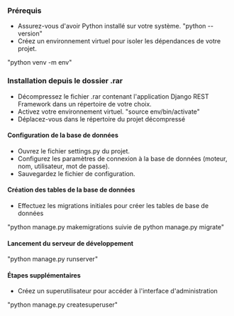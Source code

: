 ### Prérequis

- Assurez-vous d'avoir Python installé sur votre système.
 "python --version"
- Créez un environnement virtuel pour isoler les dépendances de votre projet.

"python venv -m env"

### Installation depuis le dossier .rar

- Décompressez le fichier .rar contenant l'application Django REST Framework dans un répertoire de votre choix.
- Activez votre environnement virtuel.
"source env/bin/activate"
- Déplacez-vous dans le répertoire du projet décompressé 


#### Configuration de la base de données

- Ouvrez le fichier settings.py du projet.
- Configurez les paramètres de connexion à la base de données (moteur, nom, utilisateur, mot de passe).
- Sauvegardez le fichier de configuration.

#### Création des tables de la base de données

- Effectuez les migrations initiales pour créer les tables de base de données 

"python manage.py makemigrations suivie de python manage.py migrate"

#### Lancement du serveur de développement
  
  "python manage.py runserver"

#### Étapes supplémentaires

- Créez un superutilisateur pour accéder à l'interface d'administration

"python manage.py createsuperuser"

